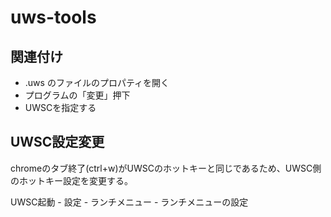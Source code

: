 # uws-tools

## 関連付け

* .uws のファイルのプロパティを開く
* プログラムの「変更」押下
* UWSCを指定する

## UWSC設定変更

chromeのタブ終了(ctrl+w)がUWSCのホットキーと同じであるため、UWSC側のホットキー設定を変更する。

UWSC起動 - 設定 - ランチメニュー - ランチメニューの設定
